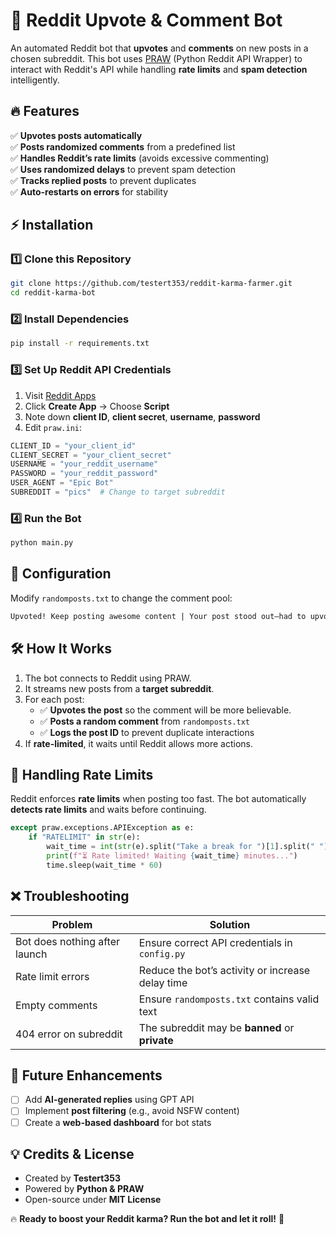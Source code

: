# 🚀 Reddit Upvote & Comment Bot
An automated Reddit bot that **upvotes** and **comments** on new posts in a chosen subreddit. This bot uses [PRAW](https://praw.readthedocs.io/en/latest/) (Python Reddit API Wrapper) to interact with Reddit's API while handling **rate limits** and **spam detection** intelligently.

## 🔥 Features
✅ **Upvotes posts automatically**  
✅ **Posts randomized comments** from a predefined list  
✅ **Handles Reddit’s rate limits** (avoids excessive commenting)  
✅ **Uses randomized delays** to prevent spam detection  
✅ **Tracks replied posts** to prevent duplicates  
✅ **Auto-restarts on errors** for stability  

## ⚡ Installation
### 1️⃣ **Clone this Repository**
```sh
git clone https://github.com/testert353/reddit-karma-farmer.git
cd reddit-karma-bot
```

### 2️⃣ **Install Dependencies**
```sh
pip install -r requirements.txt
```

### 3️⃣ **Set Up Reddit API Credentials**
1. Visit [Reddit Apps](https://www.reddit.com/prefs/apps)
2. Click **Create App** → Choose **Script**
3. Note down **client ID**, **client secret**, **username**, **password**
4. Edit `praw.ini`:
```py
CLIENT_ID = "your_client_id"
CLIENT_SECRET = "your_client_secret"
USERNAME = "your_reddit_username"
PASSWORD = "your_reddit_password"
USER_AGENT = "Epic Bot"
SUBREDDIT = "pics"  # Change to target subreddit
```

### 4️⃣ **Run the Bot**
```sh
python main.py
```

## 📜 Configuration
Modify `randomposts.txt` to change the comment pool:
```txt
Upvoted! Keep posting awesome content | Your post stood out—had to upvote | Take my upvote—go forth and post more greatness | Boosted your post—hope it gets more love | Dropped an upvote, hope this gets more visibility | Had to upvote—this was worth it
```

## 🛠 How It Works
1. The bot connects to Reddit using PRAW.
2. It streams new posts from a **target subreddit**.
3. For each post:
   - ✅ **Upvotes the post** so the comment will be more believable.
   - ✅ **Posts a random comment** from `randomposts.txt`
   - ✅ **Logs the post ID** to prevent duplicate interactions
4. If **rate-limited**, it waits until Reddit allows more actions.

## 🚨 Handling Rate Limits
Reddit enforces **rate limits** when posting too fast. The bot automatically **detects rate limits** and waits before continuing.

```py
except praw.exceptions.APIException as e:
    if "RATELIMIT" in str(e):
        wait_time = int(str(e).split("Take a break for ")[1].split(" ")[0])
        print(f"⏳ Rate limited! Waiting {wait_time} minutes...")
        time.sleep(wait_time * 60)
```

## ❌ Troubleshooting
| Problem | Solution |
|---------|----------|
| Bot does nothing after launch | Ensure correct API credentials in `config.py` |
| Rate limit errors | Reduce the bot’s activity or increase delay time |
| Empty comments | Ensure `randomposts.txt` contains valid text |
| 404 error on subreddit | The subreddit may be **banned** or **private** |

## 🎯 Future Enhancements
- [ ] Add **AI-generated replies** using GPT API  
- [ ] Implement **post filtering** (e.g., avoid NSFW content)  
- [ ] Create a **web-based dashboard** for bot stats  

## 💡 Credits & License
- Created by **Testert353**
- Powered by **Python & PRAW**
- Open-source under **MIT License**

🔥 **Ready to boost your Reddit karma? Run the bot and let it roll!** 🚀
